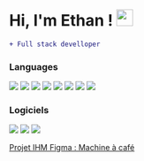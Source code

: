 <h1> Hi, I'm Ethan ! <img src="https://media.giphy.com/media/hvRJCLFzcasrR4ia7z/giphy.gif" width="30px"/> </h1>

```diff
+ Full stack develloper
```

### Languages
[![](https://img.shields.io/badge/HTML5-E44D26?style=for-the-badge)]()
[![](https://img.shields.io/badge/CSS-0071BC?style=for-the-badge)]()
[![](https://img.shields.io/badge/Javascript-F7DF1E?style=for-the-badge)]()
[![](https://img.shields.io/badge/MySQL-00546B?style=for-the-badge)]()
[![](https://img.shields.io/badge/PHP-878DB8?style=for-the-badge)]()
[![](https://img.shields.io/badge/React-00D8FF?style=for-the-badge)]()
[![](https://img.shields.io/badge/Python-3775A8?style=for-the-badge)]()
[![](https://img.shields.io/badge/C-7F8B99?style=for-the-badge)]()

### Logiciels
[![](https://img.shields.io/badge/Github-0F82CF?style=for-the-badge)]()
[![](https://img.shields.io/badge/Figma-A259FF?style=for-the-badge)]()
[![](https://img.shields.io/badge/VS_Code-0F82CF?style=for-the-badge)]()

[Projet IHM Figma : Machine à café](https://www.figma.com/design/mct8YLZTg4FSlwKZeCwEkN/IHM---Coffee-machine?t=96r62RG2phdJoYsi-0)
